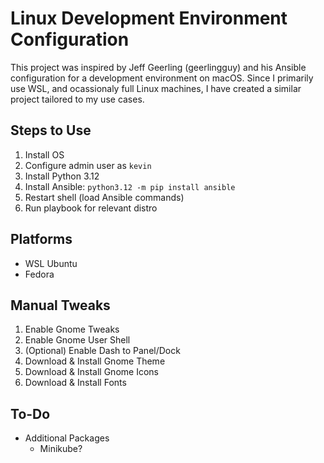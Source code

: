# Linux Development Environment Configuration
This project was inspired by Jeff Geerling (geerlingguy) and his Ansible configuration for a development environment on macOS. Since I primarily use WSL, and ocassionaly full Linux machines, I have created a similar project tailored to my use cases.

## Steps to Use
1. Install OS
2. Configure admin user as `kevin`
3. Install Python 3.12
4. Install Ansible: `python3.12 -m pip install ansible`
5. Restart shell (load Ansible commands)
6. Run playbook for relevant distro

## Platforms
- WSL Ubuntu
- Fedora

## Manual Tweaks
1. Enable Gnome Tweaks
1. Enable Gnome User Shell
1. (Optional) Enable Dash to Panel/Dock
1. Download & Install Gnome Theme
1. Download & Install Gnome Icons
1. Download & Install Fonts

## To-Do
- Additional Packages
    - Minikube?